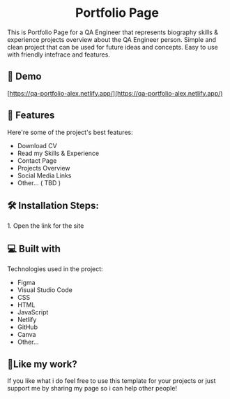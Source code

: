 <h1 align="center" id="title">Portfolio Page</h1>

<p id="description">This is Portfolio Page for a QA Engineer that represents biography skills &amp; experience projects overview about the QA Engineer person. Simple and clean project that can be used for future ideas and concepts. Easy to use with friendly intefrace and features.</p>

<h2>🚀 Demo</h2>

[https://qa-portfolio-alex.netlify.app/](https://qa-portfolio-alex.netlify.app/)

  
  
<h2>🧐 Features</h2>

Here're some of the project's best features:

*   Download CV
*   Read my Skills & Experience
*   Contact Page
*   Projects Overview
*   Social Media Links
*   Other... ( TBD )

<h2>🛠️ Installation Steps:</h2>

<p>1. Open the link for the site</p>

  
  
<h2>💻 Built with</h2>

Technologies used in the project:

*   Figma
*   Visual Studio Code
*   CSS
*   HTML
*   JavaScript
*   Netlify
*   GitHub
*   Canva
*   Other...

<h2>💖Like my work?</h2>

If you like what i do feel free to use this template for your projects or just support me by sharing my page so i can help other people!
